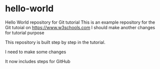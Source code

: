 # hello-world
Hello World repository for Git tutorial
This is an example repository for the Git tutoial on https://www.w3schools.com
I should make another changes for tutorial purpose

This repository is built step by step in the tutorial.

I need to make some changes

It now includes steps for GitHub

